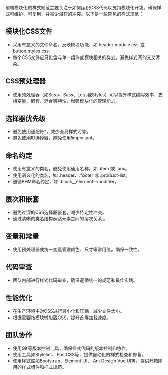 前端模块化的样式规范主要关注于如何组织CSS代码以支持模块化开发，确保样式可维护、可复用，并减少潜在的冲突。以下是一些常见的样式规范：

## 模块化CSS文件
* 采用有意义的文件命名，反映模块功能，如 header.module.css 或 button.styles.css。
* 每个CSS文件应只包含与单一组件或模块相关的样式，避免样式间的交叉污染。
  
## CSS预处理器
* 使用预处理器（如Scss、Sass、Less或Stylus）可以提升样式编写效率，支持变量、嵌套、混合等特性，增强模块化的管理能力。
  
## 选择器优先级
* 避免使用通配符*，减少全局样式污染。
* 避免使用ID选择器，避免使用!important。
  
## 命名约定
* 使用有意义的类名，避免使用通用名称，如 .item 或 .box。
* 使用语义化的类名，如 .header、.footer 或 .product-list。
* 遵循BEM命名约定，如 .block__element--modifier。
  
## 层次和嵌套
* 避免过深的CSS选择器嵌套，减少特定性冲突。
* 通过清晰的类名结构表达元素之间的层次关系
  。
## 变量和常量
* 使用预处理器或统一变量管理颜色、尺寸等常用值，确保一致性。
  
## 代码审查
* 团队内部进行样式代码审查，确保遵循统一的规范和最佳实践。
  
## 性能优化
* 在生产环境中对CSS进行最小化和压缩，减少文件大小。
* 根据需要按模块懒加载CSS，提升首屏加载速度。
  
## 团队协作
* 使用Git等版本控制工具，确保样式代码的版本控制和协作。
* 使用工具如Stylelint、PostCSS等，提供自动化的样式检查和修复。
* 使用样式库如Bootstrap、Element UI、 Ant Design Vue UI等，提供开箱即用的样式组件和样式规范。